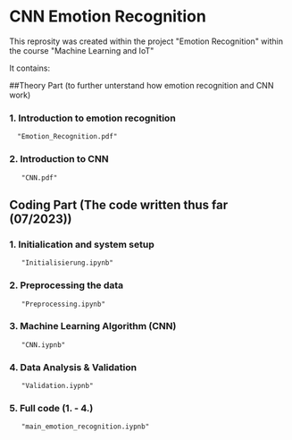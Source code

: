# CNN Emotion Recognition

This reprosity was created within the project "Emotion Recognition" within the course "Machine Learning and IoT"

It contains:

##Theory Part (to further unterstand how emotion recognition and CNN work)
  ### 1. Introduction to emotion recognition
      "Emotion_Recognition.pdf"
  ### 2. Introduction to CNN
       "CNN.pdf"

## Coding Part (The code written thus far (07/2023))
  ### 1. Initialication and system setup
       "Initialisierung.ipynb"
  ### 2. Preprocessing the data
       "Preprocessing.ipynb"
  ### 3. Machine Learning Algorithm (CNN)
       "CNN.iypnb"
  ### 4. Data Analysis & Validation
       "Validation.iypnb"
  ### 5. Full code (1. - 4.)
       "main_emotion_recognition.iypnb"
